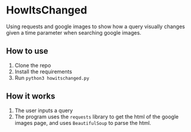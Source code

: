 # HowItsChanged
Using requests and google images to show how a query visually changes given a time parameter when searching google images.



## How to use
1. Clone the repo
2. Install the requirements
3. Run `python3 howitschanged.py`

## How it works
1. The user inputs a query
2. The program uses the `requests` library to get the html of the google images page, and uses `BeautifulSoup` to parse the html.

